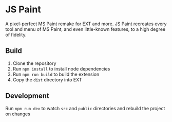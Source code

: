 # JS Paint

A pixel-perfect MS Paint remake for EXT and more. JS Paint recreates every tool
and menu of MS Paint, and even little-known features, to a high degree of
fidelity.

## Build

1. Clone the repository
2. Run `npm install` to install node dependencies
3. Run `npm run build` to build the extension
4. Copy the `dist` directory into EXT

## Development

Run `npm run dev` to watch `src` and `public` directories and rebuild the
project on changes
